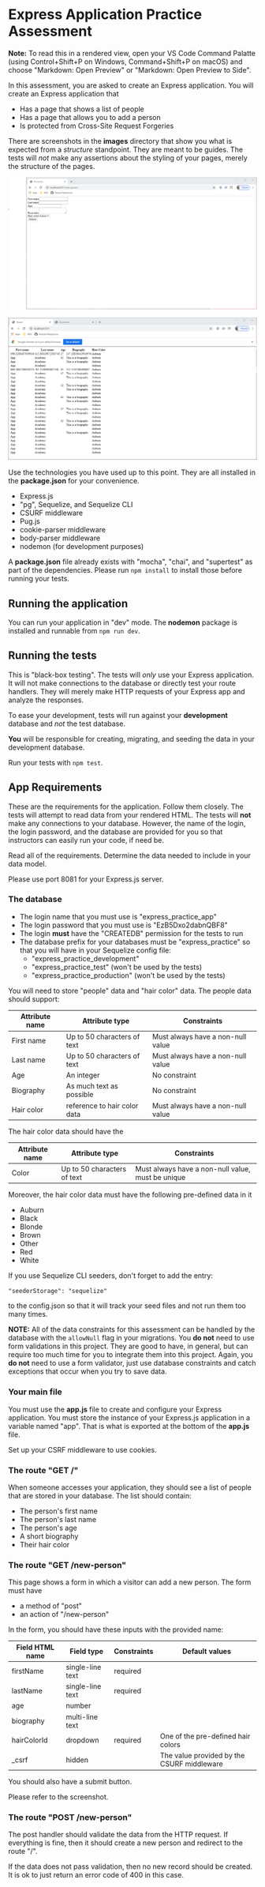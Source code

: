 # Express Application Practice Assessment

**Note:** To read this in a rendered view, open your VS Code Command Palatte
(using Control+Shift+P on Windows, Command+Shift+P on macOS) and choose
"Markdown: Open Preview" or "Markdown: Open Preview to Side".

In this assessment, you are asked to create an Express application. You will
create an Express application that

- Has a page that shows a list of people
- Has a page that allows you to add a person
- Is protected from Cross-Site Request Forgeries

There are screenshots in the **images** directory that show you what is
expected from a _structure_ standpoint. They are meant to be guides. The tests
will _not_ make any assertions about the styling of your pages, merely the
structure of the pages.

![Main page](./images/new-person-screen.png)

![Form page](./images/person-list-screen.png)

Use the technologies you have used up to this point. They are all installed in
the **package.json** for your convenience.

- Express.js
- "pg", Sequelize, and Sequelize CLI
- CSURF middleware
- Pug.js
- cookie-parser middleware
- body-parser middleware
- nodemon (for development purposes)

A **package.json** file already exists with "mocha", "chai", and "supertest"
as part of the dependencies. Please run `npm install` to install those before
running your tests.

## Running the application

You can run your application in "dev" mode. The **nodemon** package is installed
and runnable from `npm run dev`.

## Running the tests

This is "black-box testing". The tests will _only_ use your Express application.
It will not make connections to the database or directly test your route
handlers. They will merely make HTTP requests of your Express app and analyze
the responses.

To ease your development, tests will run against your **development** database
and _not_ the test database.

**You** will be responsible for creating, migrating, and seeding the data in
your development database.

Run your tests with `npm test`.

## App Requirements

These are the requirements for the application. Follow them closely. The tests
will attempt to read data from your rendered HTML. The tests will **not** make
any connections to your database. However, the name of the login, the login
password, and the database are provided for you so that instructors can easily
run your code, if need be.

Read all of the requirements. Determine the data needed to include in your data
model.

Please use port 8081 for your Express.js server.

### The database

- The login name that you must use is "express_practice_app"
- The login password that you must use is "EzB5Dxo2dabnQBF8"
- The login **must** have the "CREATEDB" permission for the tests to run
- The database prefix for your databases must be "express_practice" so that you
  will have in your Sequelize config file:
  - "express_practice_development"
  - "express_practice_test" (won't be used by the tests)
  - "express_practice_production" (won't be used by the tests)

You will need to store "people" data and "hair color" data. The people data
should support:

| Attribute name | Attribute type               | Constraints                       |
| -------------- | ---------------------------- | --------------------------------- |
| First name     | Up to 50 characters of text  | Must always have a non-null value |
| Last name      | Up to 50 characters of text  | Must always have a non-null value |
| Age            | An integer                   | No constraint                     |
| Biography      | As much text as possible     | No constraint                     |
| Hair color     | reference to hair color data | Must always have a non-null value |

The hair color data should have the

| Attribute name | Attribute type              | Constraints                                       |
| -------------- | --------------------------- | ------------------------------------------------- |
| Color          | Up to 50 characters of text | Must always have a non-null value, must be unique |

Moreover, the hair color data must have the following pre-defined data in it

- Auburn
- Black
- Blonde
- Brown
- Other
- Red
- White

If you use Sequelize CLI seeders, don't forget to add the entry:

```
"seederStorage": "sequelize"
```

to the config.json so that it will track your seed files and not run them too
many times.

**NOTE:** All of the data constraints for this assessment can be handled by the
database with the `allowNull` flag in your migrations. You **do not** need to
use form validations in this project. They are good to have, in general, but can
require too much time for you to integrate them into this project. Again, you
**do not** need to use a form validator, just use database constraints and catch
exceptions that occur when you try to save data.

### Your main file

You must use the **app.js** file to create and configure your Express
application. You must store the instance of your Express.js application in a
variable named "app". That is what is exported at the bottom of the **app.js**
file.

Set up your CSRF middleware to use cookies.

### The route "GET /"

When someone accesses your application, they should see a list of people that
are stored in your database. The list should contain:

- The person's first name
- The person's last name
- The person's age
- A short biography
- Their hair color

### The route "GET /new-person"

This page shows a form in which a visitor can add a new person. The form must
have

- a method of "post"
- an action of "/new-person"

In the form, you should have these inputs with the provided name:

| Field HTML name | Field type       | Constraints | Default values                             |
| --------------- | ---------------- | ----------- | ------------------------------------------ |
| firstName       | single-line text | required    |                                            |
| lastName        | single-line text | required    |                                            |
| age             | number           |             |                                            |
| biography       | multi-line text  |             |                                            |
| hairColorId     | dropdown         | required    | One of the pre-defined hair colors         |
| \_csrf          | hidden           |             | The value provided by the CSURF middleware |

You should also have a submit button.

Please refer to the screenshot.

### The route "POST /new-person"

The post handler should validate the data from the HTTP request. If everything
is fine, then it should create a new person and redirect to the route "/".

If the data does not pass validation, then no new record should be created. It
is ok to just return an error code of 400 in this case.
